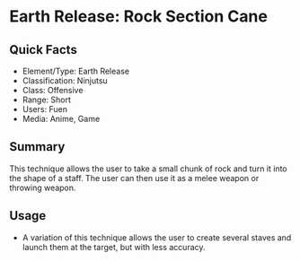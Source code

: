 # Earth Release: Rock Section Cane

## Quick Facts
- Element/Type: Earth Release
- Classification: Ninjutsu
- Class: Offensive
- Range: Short
- Users: Fuen
- Media: Anime, Game

## Summary
This technique allows the user to take a small chunk of rock and turn it into the shape of a staff. The user can then use it as a melee weapon or throwing weapon.

## Usage
- A variation of this technique allows the user to create several staves and launch them at the target, but with less accuracy.
